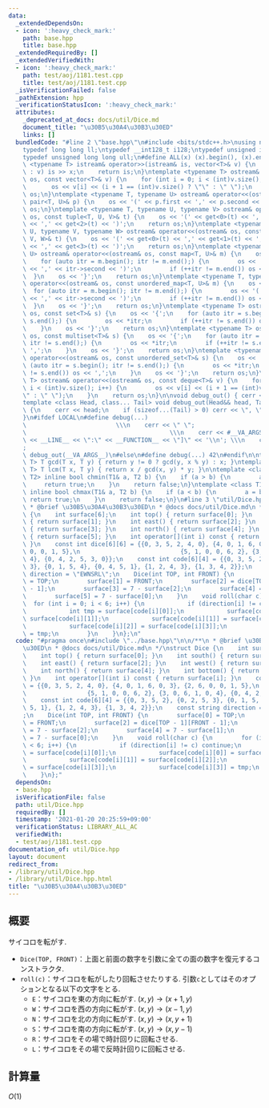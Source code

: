 ```yaml
---
data:
  _extendedDependsOn:
  - icon: ':heavy_check_mark:'
    path: base.hpp
    title: base.hpp
  _extendedRequiredBy: []
  _extendedVerifiedWith:
  - icon: ':heavy_check_mark:'
    path: test/aoj/1181.test.cpp
    title: test/aoj/1181.test.cpp
  _isVerificationFailed: false
  _pathExtension: hpp
  _verificationStatusIcon: ':heavy_check_mark:'
  attributes:
    _deprecated_at_docs: docs/util/Dice.md
    document_title: "\u30B5\u30A4\u30B3\u30ED"
    links: []
  bundledCode: "#line 2 \"base.hpp\"\n#include <bits/stdc++.h>\nusing namespace std;\n\
    typedef long long ll;\ntypedef __int128_t i128;\ntypedef unsigned int uint;\n\
    typedef unsigned long long ull;\n#define ALL(x) (x).begin(), (x).end()\n\ntemplate\
    \ <typename T> istream& operator>>(istream& is, vector<T>& v) {\n    for (T& x\
    \ : v) is >> x;\n    return is;\n}\ntemplate <typename T> ostream& operator<<(ostream&\
    \ os, const vector<T>& v) {\n    for (int i = 0; i < (int)v.size(); i++) {\n \
    \       os << v[i] << (i + 1 == (int)v.size() ? \"\" : \" \");\n    }\n    return\
    \ os;\n}\ntemplate <typename T, typename U> ostream& operator<<(ostream& os, const\
    \ pair<T, U>& p) {\n    os << '(' << p.first << ',' << p.second << ')';\n    return\
    \ os;\n}\ntemplate <typename T, typename U, typename V> ostream& operator<<(ostream&\
    \ os, const tuple<T, U, V>& t) {\n    os << '(' << get<0>(t) << ',' << get<1>(t)\
    \ << ',' << get<2>(t) << ')';\n    return os;\n}\ntemplate <typename T, typename\
    \ U, typename V, typename W> ostream& operator<<(ostream& os, const tuple<T, U,\
    \ V, W>& t) {\n    os << '(' << get<0>(t) << ',' << get<1>(t) << ',' << get<2>(t)\
    \ << ',' << get<3>(t) << ')';\n    return os;\n}\ntemplate <typename T, typename\
    \ U> ostream& operator<<(ostream& os, const map<T, U>& m) {\n    os << '{';\n\
    \    for (auto itr = m.begin(); itr != m.end();) {\n        os << '(' << itr->first\
    \ << ',' << itr->second << ')';\n        if (++itr != m.end()) os << ',';\n  \
    \  }\n    os << '}';\n    return os;\n}\ntemplate <typename T, typename U> ostream&\
    \ operator<<(ostream& os, const unordered_map<T, U>& m) {\n    os << '{';\n  \
    \  for (auto itr = m.begin(); itr != m.end();) {\n        os << '(' << itr->first\
    \ << ',' << itr->second << ')';\n        if (++itr != m.end()) os << ',';\n  \
    \  }\n    os << '}';\n    return os;\n}\ntemplate <typename T> ostream& operator<<(ostream&\
    \ os, const set<T>& s) {\n    os << '{';\n    for (auto itr = s.begin(); itr !=\
    \ s.end();) {\n        os << *itr;\n        if (++itr != s.end()) os << ',';\n\
    \    }\n    os << '}';\n    return os;\n}\ntemplate <typename T> ostream& operator<<(ostream&\
    \ os, const multiset<T>& s) {\n    os << '{';\n    for (auto itr = s.begin();\
    \ itr != s.end();) {\n        os << *itr;\n        if (++itr != s.end()) os <<\
    \ ',';\n    }\n    os << '}';\n    return os;\n}\ntemplate <typename T> ostream&\
    \ operator<<(ostream& os, const unordered_set<T>& s) {\n    os << '{';\n    for\
    \ (auto itr = s.begin(); itr != s.end();) {\n        os << *itr;\n        if (++itr\
    \ != s.end()) os << ',';\n    }\n    os << '}';\n    return os;\n}\ntemplate <typename\
    \ T> ostream& operator<<(ostream& os, const deque<T>& v) {\n    for (int i = 0;\
    \ i < (int)v.size(); i++) {\n        os << v[i] << (i + 1 == (int)v.size() ? \"\
    \" : \" \");\n    }\n    return os;\n}\n\nvoid debug_out() { cerr << '\\n'; }\n\
    template <class Head, class... Tail> void debug_out(Head&& head, Tail&&... tail)\
    \ {\n    cerr << head;\n    if (sizeof...(Tail) > 0) cerr << \", \";\n    debug_out(move(tail)...);\n\
    }\n#ifdef LOCAL\n#define debug(...)                                          \
    \                         \\\n    cerr << \" \";                             \
    \                                        \\\n    cerr << #__VA_ARGS__ << \" :[\"\
    \ << __LINE__ << \":\" << __FUNCTION__ << \"]\" << '\\n'; \\\n    cerr << \" \"\
    ;                                                                     \\\n   \
    \ debug_out(__VA_ARGS__)\n#else\n#define debug(...) 42\n#endif\n\ntemplate <typename\
    \ T> T gcd(T x, T y) { return y != 0 ? gcd(y, x % y) : x; }\ntemplate <typename\
    \ T> T lcm(T x, T y) { return x / gcd(x, y) * y; }\n\ntemplate <class T1, class\
    \ T2> inline bool chmin(T1& a, T2 b) {\n    if (a > b) {\n        a = b;\n   \
    \     return true;\n    }\n    return false;\n}\ntemplate <class T1, class T2>\
    \ inline bool chmax(T1& a, T2 b) {\n    if (a < b) {\n        a = b;\n       \
    \ return true;\n    }\n    return false;\n}\n#line 3 \"util/Dice.hpp\"\n\n/**\n\
    \ * @brief \u30B5\u30A4\u30B3\u30ED\n * @docs docs/util/Dice.md\n */\nstruct Dice\
    \ {\n    int surface[6];\n    int top() { return surface[0]; }\n    int south()\
    \ { return surface[1]; }\n    int east() { return surface[2]; }\n    int west()\
    \ { return surface[3]; }\n    int north() { return surface[4]; }\n    int bottom()\
    \ { return surface[5]; }\n    int operator[](int i) const { return surface[i];\
    \ }\n    const int dice[6][6] = {{0, 3, 5, 2, 4, 0}, {4, 0, 1, 6, 0, 3}, {2, 6,\
    \ 0, 0, 1, 5},\n                            {5, 1, 0, 0, 6, 2}, {3, 0, 6, 1, 0,\
    \ 4}, {0, 4, 2, 5, 3, 0}};\n    const int code[6][4] = {{0, 3, 5, 2}, {0, 2, 5,\
    \ 3}, {0, 1, 5, 4}, {0, 4, 5, 1}, {1, 2, 4, 3}, {1, 3, 4, 2}};\n    const string\
    \ direction = \"EWNSRL\";\n    Dice(int TOP, int FRONT) {\n        surface[0]\
    \ = TOP;\n        surface[1] = FRONT;\n        surface[2] = dice[TOP - 1][FRONT\
    \ - 1];\n        surface[3] = 7 - surface[2];\n        surface[4] = 7 - surface[1];\n\
    \        surface[5] = 7 - surface[0];\n    }\n    void roll(char c) {\n      \
    \  for (int i = 0; i < 6; i++) {\n            if (direction[i] != c) continue;\n\
    \            int tmp = surface[code[i][0]];\n            surface[code[i][0]] =\
    \ surface[code[i][1]];\n            surface[code[i][1]] = surface[code[i][2]];\n\
    \            surface[code[i][2]] = surface[code[i][3]];\n            surface[code[i][3]]\
    \ = tmp;\n        }\n    }\n};\n"
  code: "#pragma once\n#include \"../base.hpp\"\n\n/**\n * @brief \u30B5\u30A4\u30B3\
    \u30ED\n * @docs docs/util/Dice.md\n */\nstruct Dice {\n    int surface[6];\n\
    \    int top() { return surface[0]; }\n    int south() { return surface[1]; }\n\
    \    int east() { return surface[2]; }\n    int west() { return surface[3]; }\n\
    \    int north() { return surface[4]; }\n    int bottom() { return surface[5];\
    \ }\n    int operator[](int i) const { return surface[i]; }\n    const int dice[6][6]\
    \ = {{0, 3, 5, 2, 4, 0}, {4, 0, 1, 6, 0, 3}, {2, 6, 0, 0, 1, 5},\n           \
    \                 {5, 1, 0, 0, 6, 2}, {3, 0, 6, 1, 0, 4}, {0, 4, 2, 5, 3, 0}};\n\
    \    const int code[6][4] = {{0, 3, 5, 2}, {0, 2, 5, 3}, {0, 1, 5, 4}, {0, 4,\
    \ 5, 1}, {1, 2, 4, 3}, {1, 3, 4, 2}};\n    const string direction = \"EWNSRL\"\
    ;\n    Dice(int TOP, int FRONT) {\n        surface[0] = TOP;\n        surface[1]\
    \ = FRONT;\n        surface[2] = dice[TOP - 1][FRONT - 1];\n        surface[3]\
    \ = 7 - surface[2];\n        surface[4] = 7 - surface[1];\n        surface[5]\
    \ = 7 - surface[0];\n    }\n    void roll(char c) {\n        for (int i = 0; i\
    \ < 6; i++) {\n            if (direction[i] != c) continue;\n            int tmp\
    \ = surface[code[i][0]];\n            surface[code[i][0]] = surface[code[i][1]];\n\
    \            surface[code[i][1]] = surface[code[i][2]];\n            surface[code[i][2]]\
    \ = surface[code[i][3]];\n            surface[code[i][3]] = tmp;\n        }\n\
    \    }\n};"
  dependsOn:
  - base.hpp
  isVerificationFile: false
  path: util/Dice.hpp
  requiredBy: []
  timestamp: '2021-01-20 20:25:59+09:00'
  verificationStatus: LIBRARY_ALL_AC
  verifiedWith:
  - test/aoj/1181.test.cpp
documentation_of: util/Dice.hpp
layout: document
redirect_from:
- /library/util/Dice.hpp
- /library/util/Dice.hpp.html
title: "\u30B5\u30A4\u30B3\u30ED"
---
```

## 概要
サイコロを転がす.

- `Dice(TOP, FRONT)`：上面と前面の数字を引数に全ての面の数字を復元するコンストラクタ.
- `roll(c)`：サイコロを転がしたり回転させたりする. 引数`c`としてはそのオプションとなる以下の文字をとる.
    - `E`：サイコロを東の方向に転がす. $(x,y)\rightarrow (x+1,y)$
    - `W`：サイコロを西の方向に転がす. $(x,y)\rightarrow (x-1,y)$
    - `N`：サイコロを北の方向に転がす. $(x,y)\rightarrow (x,y+1)$
    - `S`：サイコロを南の方向に転がす. $(x,y)\rightarrow (x,y-1)$
    - `R`：サイコロをその場で時計回りに回転させる.
    - `L`：サイコロをその場で反時計回りに回転させる.

## 計算量
$O(1)$